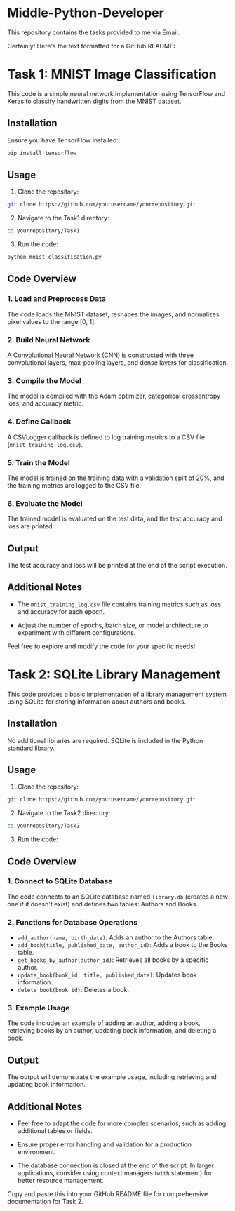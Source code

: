 # Middle-Python-Developer
This repository contains the tasks provided to me via Email. 

Certainly! Here's the text formatted for a GitHub README:


# Task 1: MNIST Image Classification

This code is a simple neural network implementation using TensorFlow and Keras to classify handwritten digits from the MNIST dataset.

## Installation

Ensure you have TensorFlow installed:

```bash
pip install tensorflow
```

## Usage

1. Clone the repository:

```bash
git clone https://github.com/yourusername/yourrepository.git
```

2. Navigate to the Task1 directory:

```bash
cd yourrepository/Task1
```

3. Run the code:

```bash
python mnist_classification.py
```

## Code Overview

### 1. Load and Preprocess Data

The code loads the MNIST dataset, reshapes the images, and normalizes pixel values to the range [0, 1].

### 2. Build Neural Network

A Convolutional Neural Network (CNN) is constructed with three convolutional layers, max-pooling layers, and dense layers for classification.

### 3. Compile the Model

The model is compiled with the Adam optimizer, categorical crossentropy loss, and accuracy metric.

### 4. Define Callback

A CSVLogger callback is defined to log training metrics to a CSV file (`mnist_training_log.csv`).

### 5. Train the Model

The model is trained on the training data with a validation split of 20%, and the training metrics are logged to the CSV file.

### 6. Evaluate the Model

The trained model is evaluated on the test data, and the test accuracy and loss are printed.

## Output

The test accuracy and loss will be printed at the end of the script execution.

## Additional Notes

- The `mnist_training_log.csv` file contains training metrics such as loss and accuracy for each epoch.

- Adjust the number of epochs, batch size, or model architecture to experiment with different configurations.

Feel free to explore and modify the code for your specific needs!







# Task 2: SQLite Library Management

This code provides a basic implementation of a library management system using SQLite for storing information about authors and books.

## Installation

No additional libraries are required. SQLite is included in the Python standard library.

## Usage

1. Clone the repository:

```bash
git clone https://github.com/yourusername/yourrepository.git
```

2. Navigate to the Task2 directory:

```bash
cd yourrepository/Task2
```

3. Run the code:



## Code Overview

### 1. Connect to SQLite Database

The code connects to an SQLite database named `library.db` (creates a new one if it doesn't exist) and defines two tables: Authors and Books.

### 2. Functions for Database Operations

- `add_author(name, birth_date)`: Adds an author to the Authors table.
- `add_book(title, published_date, author_id)`: Adds a book to the Books table.
- `get_books_by_author(author_id)`: Retrieves all books by a specific author.
- `update_book(book_id, title, published_date)`: Updates book information.
- `delete_book(book_id)`: Deletes a book.

### 3. Example Usage

The code includes an example of adding an author, adding a book, retrieving books by an author, updating book information, and deleting a book.

## Output

The output will demonstrate the example usage, including retrieving and updating book information.

## Additional Notes

- Feel free to adapt the code for more complex scenarios, such as adding additional tables or fields.

- Ensure proper error handling and validation for a production environment.

- The database connection is closed at the end of the script. In larger applications, consider using context managers (`with` statement) for better resource management.

Copy and paste this into your GitHub README file for comprehensive documentation for Task 2.